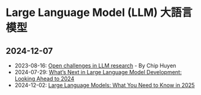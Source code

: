 # Large Language Model (LLM) 大語言模型

## 2024-12-07

- 2023-08-16: [Open challenges in LLM research](https://huyenchip.com/2023/08/16/llm-research-open-challenges.html) - By Chip Huyen
- 2024-07-29: [What’s Next in Large Language Model Development: Looking Ahead to 2024](https://www.softude.com/blog/whats-next-in-large-language-model-development)
- 2024-12-02: [Large Language Models: What You Need to Know in 2025](https://hatchworks.com/blog/gen-ai/large-language-models-guide/#challenges-limitations)